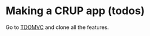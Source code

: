 # Making a CRUP app (todos)

Go to [TDOMVC](http://todomvc.com/examples/react/) and clone all the features.